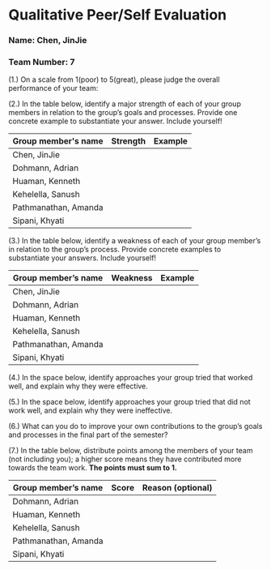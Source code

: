 # Qualitative Peer/Self Evaluation

### Name: Chen, JinJie
### Team Number: 7

(1.) On a scale from 1(poor) to 5(great), please judge the overall performance of your team:

(2.) In the table below, identify a major strength of each of your group members in relation to the group’s goals and processes. Provide one concrete example to substantiate your answer. Include yourself!

| Group member's name | Strength | Example |
| ------------------- | -------- | ------- |
|Chen, JinJie|||
|Dohmann, Adrian|||
|Huaman, Kenneth|||
|Kehelella, Sanush|||
|Pathmanathan, Amanda|||
|Sipani, Khyati|||

(3.) In the table below, identify a weakness of each of your group member’s in relation to the group’s process. Provide concrete examples to substantiate your answers. Include yourself!

| Group member’s name | Weakness | Example |
| ------------------- | -------- | ------- |
|Chen, JinJie|||
|Dohmann, Adrian|||
|Huaman, Kenneth|||
|Kehelella, Sanush|||
|Pathmanathan, Amanda|||
|Sipani, Khyati|||

(4.) In the space below, identify approaches your group tried that worked well, and explain why they were effective.

(5.) In the space below, identify approaches your group tried that did not work well, and explain why they were ineffective.

(6.) What can you do to improve your own contributions to the group’s goals and processes in the final part of the semester?

(7.) In the table below, distribute points among the members of your team (not including you); a higher score means they have contributed more towards the team work. **The points must sum to 1.**

| Group member’s name | Score | Reason (optional) |
| ------------------- | ----- | ----------------- |
|Dohmann, Adrian|||
|Huaman, Kenneth|||
|Kehelella, Sanush|||
|Pathmanathan, Amanda|||
|Sipani, Khyati|||

